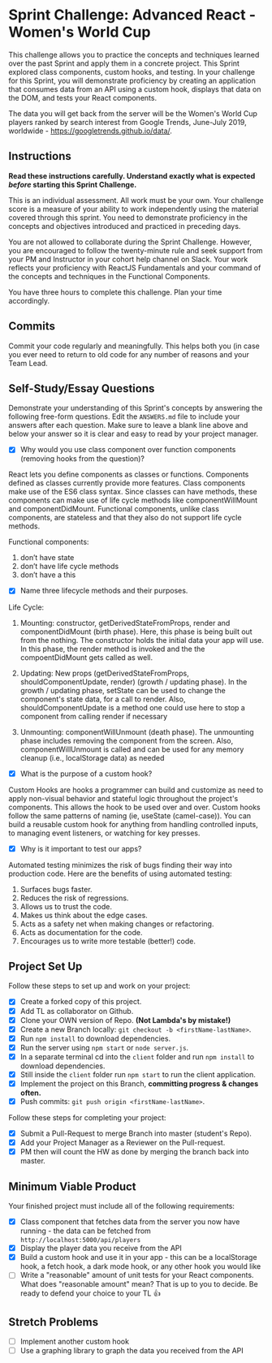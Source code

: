 # Sprint Challenge: Advanced React - Women's World Cup

This challenge allows you to practice the concepts and techniques learned over the past Sprint and apply them in a concrete project. This Sprint explored class components, custom hooks, and testing. In your challenge for this Sprint, you will demonstrate proficiency by creating an application that consumes data from an API using a custom hook, displays that data on the DOM, and tests your React components.

The data you will get back from the server will be the Women's World Cup players ranked by search interest from Google Trends, June-July 2019, worldwide - https://googletrends.github.io/data/.

## Instructions

**Read these instructions carefully. Understand exactly what is expected _before_ starting this Sprint Challenge.**

This is an individual assessment. All work must be your own. Your challenge score is a measure of your ability to work independently using the material covered through this sprint. You need to demonstrate proficiency in the concepts and objectives introduced and practiced in preceding days.

You are not allowed to collaborate during the Sprint Challenge. However, you are encouraged to follow the twenty-minute rule and seek support from your PM and Instructor in your cohort help channel on Slack. Your work reflects your proficiency with ReactJS Fundamentals and your command of the concepts and techniques in the Functional Components.

You have three hours to complete this challenge. Plan your time accordingly.

## Commits

Commit your code regularly and meaningfully. This helps both you (in case you ever need to return to old code for any number of reasons and your Team Lead.

## Self-Study/Essay Questions

Demonstrate your understanding of this Sprint's concepts by answering the following free-form questions. Edit the `ANSWERS.md` file to include your answers after each question. Make sure to leave a blank line above and below your answer so it is clear and easy to read by your project manager.

- [X] Why would you use class component over function components (removing hooks from the question)?

React lets you define components as classes or functions. Components defined as classes currently provide more features.  Class components make use of the ES6 class syntax. Since classes can have methods, these components can make use of life cycle methods like componentWillMount and componentDidMount.  Functional components, unlike class components, are stateless and that they also do not support life cycle methods. 

Functional components:
1. don’t have state
2. don’t have life cycle methods
3. don’t have a this

- [X] Name three lifecycle methods and their purposes.

Life Cycle:

1. Mounting: constructor, getDerivedStateFromProps, render and componentDidMount (birth phase). Here, this phase is being built out from the nothing.  The constructor holds the initial data your app will use. In this phase, the render method is invoked and the the compoentDidMount gets called as well.

2. Updating: New props (getDerivedStateFromProps, shouldComponentUpdate, render) (growth / updating phase). In the growth / updating phase, setState can be used to change the component's state data, for a call to render.  Also, shouldComponentUpdate is a method one could use here to stop a component from calling render if necessary

3. Unmounting: componentWillUnmount (death phase). The unmounting phase includes removing the component from the screen.  Also, componentWillUnmount is called and can be used for any memory cleanup (i.e., localStorage data) as needed

- [X] What is the purpose of a custom hook?

Custom Hooks are hooks a programmer can build and customize as need to apply non-visual behavior and stateful logic throughout the project's components. This allows the hook to be used over and over. Custom hooks follow the same patterns of naming (ie, useState (camel-case)). You can build a reusable custom hook for anything from handling controlled inputs, to managing event listeners, or watching for key presses.

- [X] Why is it important to test our apps?

Automated testing minimizes the risk of bugs finding their way into production code. Here are the benefits of using automated testing:

1. Surfaces bugs faster.
2. Reduces the risk of regressions.
3. Allows us to trust the code.
4. Makes us think about the edge cases.
5. Acts as a safety net when making changes or refactoring.
6. Acts as documentation for the code.
7. Encourages us to write more testable (better!) code.

## Project Set Up

Follow these steps to set up and work on your project:

- [X] Create a forked copy of this project.
- [X] Add TL as collaborator on Github.
- [X] Clone your OWN version of Repo. **(Not Lambda's by mistake!)**
- [X] Create a new Branch locally: `git checkout -b <firstName-lastName>`.
- [X] Run `npm install` to download dependencies.
- [X] Run the server using `npm start` or `node server.js`.
- [X] In a separate terminal cd into the `client` folder and run `npm install` to download dependencies.
- [X] Still inside the `client` folder run `npm start` to run the client application.
- [X] Implement the project on this Branch, **committing progress & changes often.**
- [X] Push commits: `git push origin <firstName-lastName>`.

Follow these steps for completing your project:

- [X] Submit a Pull-Request to merge <firstName-lastName> Branch into master (student's  Repo).
- [X] Add your Project Manager as a Reviewer on the Pull-request.
- [X] PM then will count the HW as done by merging the branch back into master.

## Minimum Viable Product

Your finished project must include all of the following requirements:

- [X] Class component that fetches data from the server you now have running - the data can be fetched from `http://localhost:5000/api/players`
- [X] Display the player data you receive from the API
- [X] Build a custom hook and use it in your app - this can be a localStorage hook, a fetch hook, a dark mode hook, or any other hook you would like
- [ ] Write a "reasonable" amount of unit tests for your React components. What does "reasonable amount" mean? That is up to you to decide. Be ready to defend your choice to your TL 👍

## Stretch Problems

- [ ] Implement another custom hook
- [ ] Use a graphing library to graph the data you received from the API
